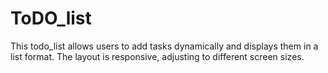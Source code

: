 # ToDO_list
This todo_list allows users to add tasks dynamically and displays them in a list format. The layout is responsive, adjusting to different screen sizes. 
